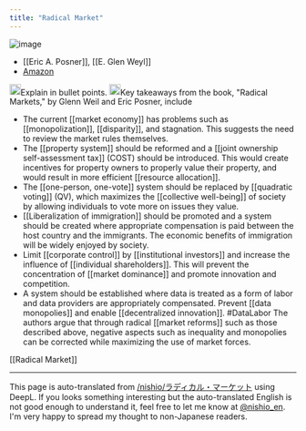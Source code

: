 ```yaml
---
title: "Radical Market"
---
```


![image](https://gyazo.com/ab4575eb5abc7e8d61842b856a018eaf/thumb/1000)
- [[Eric A. Posner]], [[E. Glen Weyl]]
- [Amazon](https://amzn.to/3HamSb6)

<img src='https://scrapbox.io/api/pages/nishio-en/nishio/icon' alt='nishio.icon' height="19.5"/>Explain in bullet points.
<img src='https://scrapbox.io/api/pages/nishio-en/claude/icon' alt='claude.icon' height="19.5"/>Key takeaways from the book, "Radical Markets," by Glenn Weil and Eric Posner, include
- The current [[market economy]] has problems such as [[monopolization]], [[disparity]], and stagnation. This suggests the need to review the market rules themselves.
- The [[property system]] should be reformed and a [[joint ownership self-assessment tax]] (COST) should be introduced. This would create incentives for property owners to properly value their property, and would result in more efficient [[resource allocation]].
- The [[one-person, one-vote]] system should be replaced by [[quadratic voting]] (QV), which maximizes the [[collective well-being]] of society by allowing individuals to vote more on issues they value.
- [[Liberalization of immigration]] should be promoted and a system should be created where appropriate compensation is paid between the host country and the immigrants. The economic benefits of immigration will be widely enjoyed by society.
- Limit [[corporate control]] by [[institutional investors]] and increase the influence of [[individual shareholders]]. This will prevent the concentration of [[market dominance]] and promote innovation and competition.
- A system should be established where data is treated as a form of labor and data providers are appropriately compensated. Prevent [[data monopolies]] and enable [[decentralized innovation]].  #DataLabor
The authors argue that through radical [[market reforms]] such as those described above, negative aspects such as inequality and monopolies can be corrected while maximizing the use of market forces.

[[Radical Market]]

---
This page is auto-translated from [/nishio/ラディカル・マーケット](https://scrapbox.io/nishio/ラディカル・マーケット) using DeepL. If you looks something interesting but the auto-translated English is not good enough to understand it, feel free to let me know at [@nishio_en](https://twitter.com/nishio_en). I'm very happy to spread my thought to non-Japanese readers.
